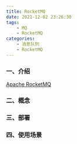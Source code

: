 ```yaml
---
title: RocketMQ
date: 2021-12-02 23:26:30
tags:
    - MQ
    - RocketMQ
categories:
    - 消息队列
    - RocketMQ
---
```


### 一、介绍

[Apache RocketMQ](https://github.com/apache/rocketmq)

### 二、概念

### 三、部署

### 四、使用场景
